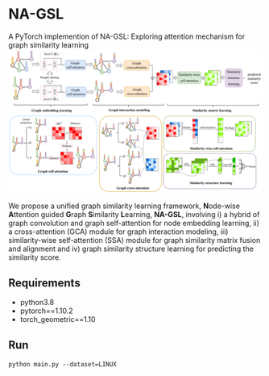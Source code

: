 # NA-GSL

A PyTorch implemention of NA-GSL: Exploring attention mechanism for graph similarity learning
![](https://github.com/AlbertTan404/NA-GSL/blob/main/figure/model_overview.png)

We propose a unified graph similarity learning framework, **N**ode-wise **A**ttention guided **G**raph **S**imilarity **L**earning, **NA-GSL**, involving i) a hybrid of graph convolution and graph self-attention for node embedding learning, ii) a cross-attention (GCA) module for graph interaction modeling, iii) similarity-wise self-attention (SSA) module for graph similarity matrix fusion and alignment and iv) graph similarity structure learning for predicting the similarity score.

## Requirements
* python3.8
* pytorch==1.10.2
* torch_geometric==1.10

## Run
```
python main.py --dataset=LINUX
```
